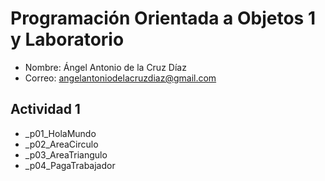 # Programación Orientada a Objetos 1 y Laboratorio

- Nombre: Ángel Antonio de la Cruz Díaz
- Correo: angelantoniodelacruzdiaz@gmail.com

## Actividad 1

- _p01_HolaMundo
- _p02_AreaCirculo
- _p03_AreaTriangulo
- _p04_PagaTrabajador